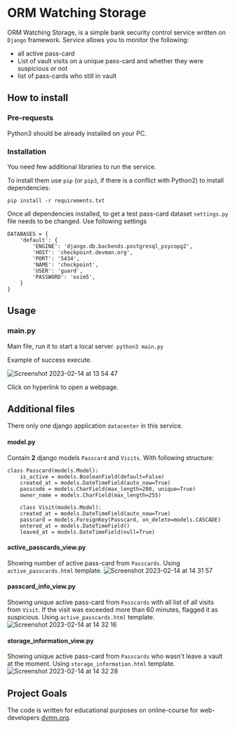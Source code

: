# ORM Watching Storage
ORM Watching Storage, is a simple bank security control service written on `Django` framework.
Service allows you to monitor the following: 
- all active pass-card
- List of vault visits on a unique pass-card and whether they were suspicious or not
- list of pass-cards who still in vault

## How to install
### Pre-requests
Python3 should be already installed on your PC.

### Installation
You need few additional libraries to run the service.

To install them use `pip` (or `pip3`, if there is a conflict with Python2) to install dependencies:

```
pip install -r requirements.txt
```
Once all dependencies installed, to get a test pass-card dataset `settings.py` file needs to be changed.
Use following settings
```
DATABASES = {
    'default': {
        'ENGINE': 'django.db.backends.postgresql_psycopg2',
        'HOST': 'checkpoint.devman.org',
        'PORT': '5434',
        'NAME': 'checkpoint',
        'USER': 'guard',
        'PASSWORD': 'osim5',
    }
}
```

## Usage
### main.py
Main file, run it to start a local server.
`python3 main.py `

Example of success execute.

![Screenshot 2023-02-14 at 13 54 47](https://user-images.githubusercontent.com/123511478/218734487-307b9d77-82b7-4843-a93f-4814543cc014.png)


Click on hyperlink to open a webpage.
## Additional files
There only one django application ``datacenter`` in this service.
#### model.py
Contain **2** django models `Passcard` and `Visits`. 
With following structure:
```
class Passcard(models.Model):
    is_active = models.BooleanField(default=False)
    created_at = models.DateTimeField(auto_now=True)
    passcode = models.CharField(max_length=200, unique=True)
    owner_name = models.CharField(max_length=255)
    
    class Visit(models.Model):
    created_at = models.DateTimeField(auto_now=True)
    passcard = models.ForeignKey(Passcard, on_delete=models.CASCADE)
    entered_at = models.DateTimeField()
    leaved_at = models.DateTimeField(null=True)
```
#### active_passcards_view.py
Showing number of active pass-card from ``Passcards``. Using `active_passcards.html` template.
![Screenshot 2023-02-14 at 14 31 57](https://user-images.githubusercontent.com/123511478/218734564-fbdf5dfa-7881-466a-ac57-9b0a5afe40fa.png)

#### passcard_info_view.py
Showing unique active pass-card from ``Passcards`` with all list of all visits from `Visit`.
If the visit was exceeded more than 60 minutes, flagged it as suspicious.
Using `active_passcards.html` template.
![Screenshot 2023-02-14 at 14 32 16](https://user-images.githubusercontent.com/123511478/218734631-a8b9eecf-4a46-4b60-9a63-0069143799c7.png)

#### storage_information_view.py
Showing unique active pass-card from ``Passcards`` who wasn't leave a vault at the moment.
Using `storage_information.html` template.
![Screenshot 2023-02-14 at 14 32 28](https://user-images.githubusercontent.com/123511478/218734665-e4cba6fd-d43e-4e3f-b9b9-4958ea11316e.png)

## Project Goals

The code is written for educational purposes on online-course for web-developers [dvmn.org](https://dvmn.org/).
